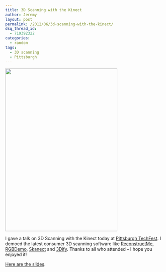 ```yaml
---
title: 3D Scanning with the Kinect
author: Jeremy
layout: post
permalink: /2012/06/3d-scanning-with-the-kinect/
dsq_thread_id:
  - 719392322
categories:
  - random
tags:
  - 3D scanning
  - Pittsburgh
---
```

<a onclick="javascript:pageTracker._trackPageview('/downloads/wp-content/uploads/2012/06/euphonium.png');"  href="http://jherrman.com/wp-content/uploads/2012/06/euphonium.png"><img class="aligncenter size-full wp-image-130" title="euphonium" src="http://jherrman.com/wp-content/uploads/2012/06/euphonium.png" alt="" width="356" height="515" /></a>

I gave a talk on 3D Scanning with the Kinect today at <a onclick="javascript:pageTracker._trackPageview('/outgoing/pghtechfest.com');"  href="http://pghtechfest.com">Pittsburgh TechFest</a>. I demoed the latest consumer 3D scanning software like <a onclick="javascript:pageTracker._trackPageview('/outgoing/reconstructme.net/');"  href="http://reconstructme.net/">ReconstructMe</a>, <a onclick="javascript:pageTracker._trackPageview('/outgoing/labs.manctl.com/rgbdemo/');"  href="http://labs.manctl.com/rgbdemo/">RGBDemo</a>, <a onclick="javascript:pageTracker._trackPageview('/outgoing/manctl.com/products.html');"  href="http://manctl.com/products.html">Skanect</a> and <a onclick="javascript:pageTracker._trackPageview('/outgoing/www.matherix.com/');"  href="http://www.matherix.com/">3Dify</a>. Thanks to all who attended &#8211; I hope you enjoyed it!

<a onclick="javascript:pageTracker._trackPageview('/downloads/pghtechfest12/3d_scanning_with_the_kinect.pdf');"  href="http://jherrman.com/pghtechfest12/3d_scanning_with_the_kinect.pdf">Here are the slides</a>.